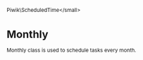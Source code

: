 <small>Piwik\ScheduledTime\</small>

Monthly
=======

Monthly class is used to schedule tasks every month.
